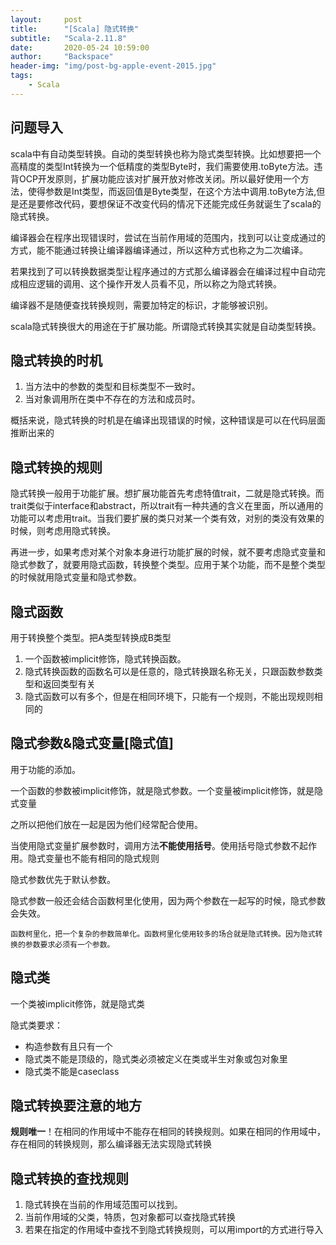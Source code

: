 ```yaml
---
layout:     post
title:      "[Scala] 隐式转换"
subtitle:   "Scala-2.11.8"
date:       2020-05-24 10:59:00
author:     "Backspace"
header-img: "img/post-bg-apple-event-2015.jpg"
tags:
    - Scala
---
```


## 问题导入

scala中有自动类型转换。自动的类型转换也称为隐式类型转换。比如想要把一个高精度的类型Int转换为一个低精度的类型Byte时，我们需要使用.toByte方法。违背OCP开发原则，扩展功能应该对扩展开放对修改关闭。所以最好使用一个方法，使得参数是Int类型，而返回值是Byte类型，在这个方法中调用.toByte方法,但是还是要修改代码，要想保证不改变代码的情况下还能完成任务就诞生了scala的隐式转换。

编译器会在程序出现错误时，尝试在当前作用域的范围内，找到可以让变成通过的方式，能不能通过转换让编译器编译通过，所以这种方式也称之为二次编译。

若果找到了可以转换数据类型让程序通过的方式那么编译器会在编译过程中自动完成相应逻辑的调用、这个操作开发人员看不见，所以称之为隐式转换。

编译器不是随便查找转换规则，需要加特定的标识，才能够被识别。

scala隐式转换很大的用途在于扩展功能。所谓隐式转换其实就是自动类型转换。

## 隐式转换的时机

1. 当方法中的参数的类型和目标类型不一致时。
2. 当对象调用所在类中不存在的方法和成员时。

概括来说，隐式转换的时机是在编译出现错误的时候，这种错误是可以在代码层面推断出来的

## 隐式转换的规则

隐式转换一般用于功能扩展。想扩展功能首先考虑特值trait，二就是隐式转换。而trait类似于interface和abstract，所以trait有一种共通的含义在里面，所以通用的功能可以考虑用trait。当我们要扩展的类只对某一个类有效，对别的类没有效果的时候，则考虑用隐式转换。

再进一步，如果考虑对某个对象本身进行功能扩展的时候，就不要考虑隐式变量和隐式参数了，就要用隐式函数，转换整个类型。应用于某个功能，而不是整个类型的时候就用隐式变量和隐式参数。

## 隐式函数

用于转换整个类型。把A类型转换成B类型

1. 一个函数被implicit修饰，隐式转换函数。
2. 隐式转换函数的函数名可以是任意的，隐式转换跟名称无关，只跟函数参数类型和返回类型有关
3. 隐式函数可以有多个，但是在相同环境下，只能有一个规则，不能出现规则相同的

## 隐式参数&隐式变量[隐式值]

用于功能的添加。

一个函数的参数被implicit修饰，就是隐式参数。一个变量被implicit修饰，就是隐式变量

之所以把他们放在一起是因为他们经常配合使用。

当使用隐式变量扩展参数时，调用方法**不能使用括号**。使用括号隐式参数不起作用。隐式变量也不能有相同的隐式规则

隐式参数优先于默认参数。

隐式参数一般还会结合函数柯里化使用，因为两个参数在一起写的时候，隐式参数会失效。

```
函数柯里化，把一个复杂的参数简单化。函数柯里化使用较多的场合就是隐式转换。因为隐式转换的参数要求必须有一个参数。
```

## 隐式类

一个类被implicit修饰，就是隐式类

隐式类要求：

- 构造参数有且只有一个
- 隐式类不能是顶级的，隐式类必须被定义在类或半生对象或包对象里
- 隐式类不能是caseclass

## 隐式转换要注意的地方

**规则唯一**！在相同的作用域中不能存在相同的转换规则。如果在相同的作用域中，存在相同的转换规则，那么编译器无法实现隐式转换

## 隐式转换的查找规则

1. 隐式转换在当前的作用域范围可以找到。
2. 当前作用域的父类，特质，包对象都可以查找隐式转换
3. 若果在指定的作用域中查找不到隐式转换规则，可以用import的方式进行导入
